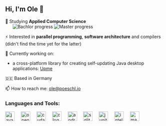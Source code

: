 <h2 align="left">Hi, I'm Ole 👋</h2>

🌱 Studying **Applied Computer Science** <br>&nbsp;&nbsp;&nbsp;&nbsp;&nbsp; ![Bachlor progress](https://progress-bar.xyz/100?title=Bachelor) ![Master progress](https://progress-bar.xyz/35?title=Master)

⚡ Interested in **parallel programming**, **software architecture** and compilers (didn't find the time yet for the latter)

🚀 Currently working on:
- a cross-platform library for creating self-updating Java desktop applications: [Upme](https://github.com/olepoeschl/Upme)

🇩🇪 Based in Germany

📫 How to reach me: <a href="mailto:ole@poeschl.io">ole@poeschl.io</a>

###

<h3>Languages and Tools:</h3>
<div align="left">
  <img src="https://cdn.jsdelivr.net/gh/devicons/devicon/icons/java/java-original.svg" width="30" alt="java logo" title="Java" />
  <img width="12" />
  <img src="https://cdn.jsdelivr.net/gh/devicons/devicon/icons/opencl/opencl-original.svg" width="30" alt="opencl logo" title="OpenCL" />
  <img width="12" />
  <img src="https://www.svgrepo.com/show/373541/cuda.svg" width="30" alt="cuda logo" title="CUDA" />
  <img width="12" />
  <img src="https://cdn.jsdelivr.net/gh/devicons/devicon/icons/c/c-original.svg" width="30" alt="c logo" title="C" />
  <img width="12" />
  <img src="https://cdn.jsdelivr.net/gh/devicons/devicon/icons/android/android-original.svg" width="30" alt="android logo" title="Android" />
  <img width="12" />
  <img src="https://cdn.jsdelivr.net/gh/devicons/devicon/icons/sqlite/sqlite-original.svg" width="30" alt="sqlite logo" title="SQLite" />
  <img width="12" />
  <img src="https://cdn.jsdelivr.net/gh/devicons/devicon/icons/junit/junit-original.svg" width="30" alt="junit5 logo" title="JUnit 5" />
  <img width="12" />
  <img src="https://cdn.jsdelivr.net/gh/devicons/devicon/icons/intellij/intellij-original.svg" width="30" alt="intellij logo" title="IntelliJ" />
  <img width="12" />
  <img src="https://cdn.jsdelivr.net/gh/devicons/devicon@latest/icons/maven/maven-original.svg" width="30" alt="maven logo" title="Maven" />
</div>

<!--img align="right" src="https://visitor-badge.laobi.icu/badge?page_id=olepoeschl.olepoeschl&left_text=visited" /-->
